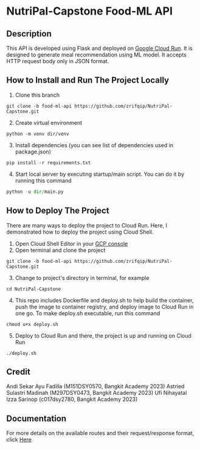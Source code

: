 # NutriPal-Capstone Food-ML API

## Description
This API is developed using Flask and deployed on [Google Cloud Run](https://cloud.google.com/run). It is designed to generate meal recommendation using ML model. It accepts HTTP request body only in JSON format.

## How to Install and Run The Project Locally
1. Clone this branch 
```git 
git clone -b food-ml-api https://github.com/zrifqip/NutriPal-Capstone.git
```
2. Create virtual environment
```node
python -m venv dir/venv
```
3. Install dependencies (you can see list of dependencies used in package.json)
```node
pip install -r requirements.txt
```
4. Start local server by executing startup/main script. You can do it by running this command
```python
python -u dir/main.py
```

## How to Deploy The Project
There are many ways to deploy the project to Cloud Run. Here, I demonstrated how to deploy the project using Cloud Shell.
1. Open Cloud Shell Editor in your [GCP console](https://shell.cloud.google.com/)
2. Open terminal and clone the project
```git 
git clone -b food-ml-api https://github.com/zrifqip/NutriPal-Capstone.git
```
3. Change to project's directory in terminal, for example
```cli
cd NutriPal-Capstone
```
4. This repo includes Dockerfile and deploy.sh to help build the container, push the image to container registry, and deploy image to Cloud Run in one go. To make deploy.sh executable, run this command
```cli
chmod u+x deploy.sh
```
5. Deploy to Cloud Run and there, the project is up and running on Cloud Run
```cli
./deploy.sh
```

## Credit
Andi Sekar Ayu Fadilla (M151DSY0570, Bangkit Academy 2023)
Astried Sulastri Madinah (M297DSY0473, Bangkit Academy 2023)
Ufi Nihayatal Izza Sarinop (c017dsy2780, Bangkit Academy 2023)

## Documentation
 For more details on the available routes and their request/response format, click [Here](https://tinyurl.com/nutripalFoodMLAPI)
